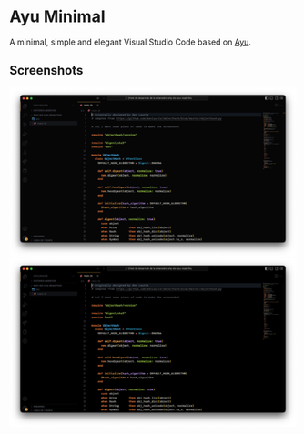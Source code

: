 # Ayu Minimal

A minimal, simple and elegant Visual Studio Code based on [Ayu](https://github.com/dempfi/ayu).

## Screenshots

<img src="./.github/assets/Screenshot-AyuMinimal.png">
<img src="./.github/assets/Screenshot-AyuMinimalMidnight.png">
